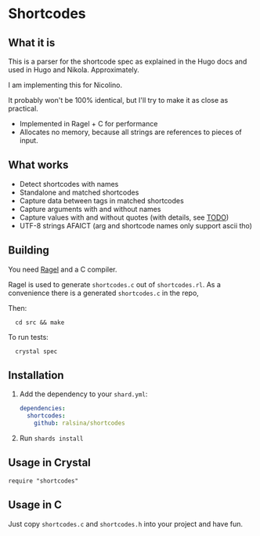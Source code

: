 # Shortcodes

## What it is

This is a parser for the shortcode spec as explained in the Hugo docs
and used in Hugo and Nikola. Approximately.

I am implementing this for Nicolino.

It probably won't be 100% identical, but I'll try to make it
as close as practical.

* Implemented in Ragel + C for performance
* Allocates no memory, because all strings are references to
  pieces of input.

## What works

* Detect shortcodes with names
* Standalone and matched shortcodes
* Capture data between tags in matched shortcodes
* Capture arguments with and without names
* Capture values with and without quotes (with details, see [TODO](TODO.md))
* UTF-8 strings AFAICT (arg and shortcode names only support ascii tho)

## Building

You need [Ragel](http://www.colm.net/open-source/ragel/) and a C compiler.

Ragel is used to generate `shortcodes.c` out of `shortcodes.rl`.
As a convenience there is a generated `shortcodes.c` in the repo,

Then:

```shell
  cd src && make
```

To run tests:

```shell
  crystal spec
```

## Installation

1. Add the dependency to your `shard.yml`:

   ```yaml
   dependencies:
     shortcodes:
       github: ralsina/shortcodes
   ```

2. Run `shards install`

## Usage in Crystal

```crystal
require "shortcodes"
```

## Usage in C

Just copy `shortcodes.c` and `shortcodes.h` into your project and have fun.
